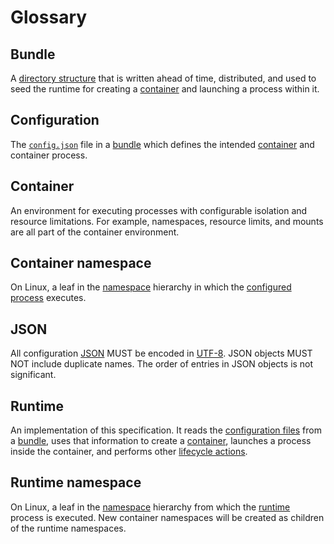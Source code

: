# Glossary

## Bundle

A [directory structure](bundle.md) that is written ahead of time, distributed, and used to seed the runtime for creating a [container](#container) and launching a process within it.

## Configuration

The [`config.json`](config.md) file in a [bundle](#bundle) which defines the intended [container](#container) and container process.

## Container

An environment for executing processes with configurable isolation and resource limitations.
For example, namespaces, resource limits, and mounts are all part of the container environment.

## Container namespace

On Linux, a leaf in the [namespace][namespaces.7] hierarchy in which the [configured process](config.md#process-configuration) executes.

## JSON

All configuration [JSON][] MUST be encoded in [UTF-8][].
JSON objects MUST NOT include duplicate names.
The order of entries in JSON objects is not significant.

## Runtime

An implementation of this specification.
It reads the [configuration files](#configuration) from a [bundle](#bundle), uses that information to create a [container](#container), launches a process inside the container, and performs other [lifecycle actions](runtime.md).

## Runtime namespace

On Linux, a leaf in the [namespace][namespaces.7] hierarchy from which the [runtime](#runtime) process is executed.
New container namespaces will be created as children of the runtime namespaces.

[JSON]: https://tools.ietf.org/html/rfc7159
[UTF-8]: http://www.unicode.org/versions/Unicode8.0.0/ch03.pdf
[namespaces.7]: http://man7.org/linux/man-pages/man7/namespaces.7.html
